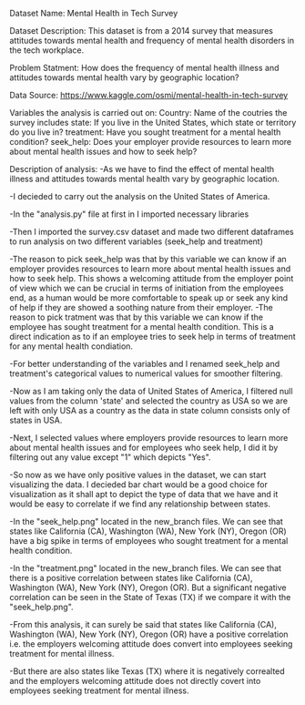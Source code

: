 Dataset Name:
Mental Health in Tech Survey

Dataset Description:
This dataset is from a 2014 survey that measures attitudes towards mental health and frequency of mental health disorders in the tech workplace.

Problem Statment:
How does the frequency of mental health illness and attitudes towards mental health vary by geographic location?

Data Source:
https://www.kaggle.com/osmi/mental-health-in-tech-survey

Variables the analysis is carried out on:
Country: Name of the coutries the survey includes
state: If you live in the United States, which state or territory do you live in?
treatment: Have you sought treatment for a mental health condition?
seek_help: Does your employer provide resources to learn more about mental health issues and how to seek help?

Description of analysis:
-As we have to find the effect of mental health illness and attitudes towards mental health vary by geographic location.

-I decieded to carry out the analysis on the United States of America.

-In the "analysis.py" file at first in I imported necessary libraries

-Then I imported the survey.csv dataset and made two different dataframes to run analysis on two different variables (seek_help and treatment)

-The reason to pick seek_help was that by this variable we can know if an employer provides resources to learn more about mental health issues and how to seek help. This shows a welcoming attitude from the employer point of view which we can be crucial in terms of initiation from the employees end, as a human would be more comfortable to speak up or seek any kind of help if they are showed a soothing nature from their employer.
-The reason to pick tratment was that by this variable we can know if the employee has sought treatment for a mental health condition. This is a direct indication as to if an employee tries to seek help in terms of treatment for any mental health condiation.

-For better understanding of the variables and I renamed seek_help and treatment's categorical values to numerical values for smoother filtering.

-Now as I am taking only the data of United States of America, I filtered null values from the column 'state' and selected the country as USA so we are left with only USA as a country as the data in state column consists only of states in USA.

-Next, I selected values where employers provide resources to learn more about mental health issues and for employees who seek help, I did it by filtering out any value except "1" which depicts "Yes".

-So now as we have only positive values in the dataset, we can start visualizing the data. I decieded bar chart would be a good choice for visualization as it shall apt to depict the type of data that we have and it would be easy to correlate if we find any relationship between states.

-In the "seek_help.png" located in the new_branch files. We can see that states like California (CA), Washington (WA), New York (NY), Oregon (OR) have a big spike in terms of employees who sought treatment for a mental health condition.

-In the "treatment.png" located in the new_branch files. We can see that there is a positive correlation between states like California (CA), Washington (WA), New York (NY), Oregon (OR). But a significant negative correlation can be seen in the State of Texas (TX) if we compare it with the "seek_help.png".

-From this analysis, it can surely be said that states like California (CA), Washington (WA), New York (NY), Oregon (OR) have a positive correlation i.e. the employers welcoming attitude does convert into employees seeking treatment for mental illness.

-But there are also states like Texas (TX) where it is negatively correalted and the employers welcoming attitude does not directly covert into employees seeking treatment for mental illness.
